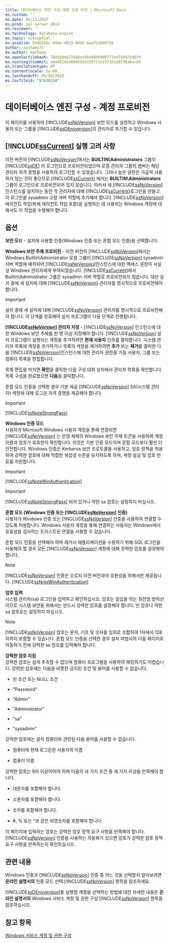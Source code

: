 ```yaml
---
title: 데이터베이스 엔진 구성-계정 프로 비전 | Microsoft Docs
ms.custom: ''
ms.date: 06/13/2017
ms.prod: sql-server-2014
ms.reviewer: ''
ms.technology: database-engine
ms.topic: conceptual
ms.assetid: 834b26bc-49de-4033-88d5-6aa7b1609720
author: mashamsft
ms.author: mathoma
ms.openlocfilehash: 7885bdda72668ac96e90b0900772a4f56575d5fd
ms.sourcegitcommit: ad4d92dce894592a259721a1571b1d8736abacdb
ms.translationtype: MT
ms.contentlocale: ko-KR
ms.lasthandoff: 08/04/2020
ms.locfileid: "87639258"
---
```

# <a name="database-engine-configuration---account-provisioning"></a>데이터베이스 엔진 구성 - 계정 프로비전
  이 페이지를 사용하여 [!INCLUDE[ssNoVersion](../../includes/ssnoversion-md.md)] 보안 모드를 설정하고 Windows 사용자 또는 그룹을 [!INCLUDE[ssDEnoversion](../../includes/ssdenoversion-md.md)]의 관리자로 추가할 수 있습니다.  
  
## <a name="considerations-for-running-sscurrent"></a>[!INCLUDE[ssCurrent](../../includes/sscurrent-md.md)] 실행 고려 사항  
 이전 버전의 [!INCLUDE[ssNoVersion](../../includes/ssnoversion-md.md)]에서는 **BUILTIN\Administrators** 그룹이 [!INCLUDE[ssDE](../../includes/ssde-md.md)] 의 로그인으로 프로비전되었으며 로컬 관리자 그룹의 멤버는 해당 관리자 자격 증명을 사용하여 로그인할 수 있었습니다. 그러나 높은 권한은 가급적 사용하지 않는 것이 좋으므로 [!INCLUDE[ssCurrent](../../includes/sscurrent-md.md)] 에서는 **BUILTIN\Administrators** 그룹이 로그인으로 프로비전되어 있지 않습니다. 따라서 새 [!INCLUDE[ssNoVersion](../../includes/ssnoversion-md.md)] 인스턴스를 설치하는 동안 각 관리자에 대해 [!INCLUDE[ssCurrent](../../includes/sscurrent-md.md)]로그인을 만들고 이 로그인을 sysadmin 고정 서버 역할에 추가해야 합니다. [!INCLUDE[ssNoVersion](../../includes/ssnoversion-md.md)] 에이전트 작업(복제 에이전트 작업 포함)을 실행하는 데 사용되는 Windows 계정에 대해서도 이 작업을 수행해야 합니다.  
  
## <a name="options"></a>옵션  
 **보안 모드** - 설치에 사용할 인증(Windows 인증 또는 혼합 모드 인증)을 선택합니다.  
  
 **Windows 보안 주체 프로비전** - 이전 버전의 [!INCLUDE[ssNoVersion](../../includes/ssnoversion-md.md)]에서는 Windows Builtin\Administrator 로컬 그룹이 [!INCLUDE[ssNoVersion](../../includes/ssnoversion-md.md)] sysadmin 서버 역할에 배치되어 [!INCLUDE[ssNoVersion](../../includes/ssnoversion-md.md)]인스턴스에 대한 액세스 권한이 사실상 Windows 관리자에게 부여되었습니다. [!INCLUDE[ssCurrent](../../includes/sscurrent-md.md)]에서 Builtin\Administrator 그룹은 sysadmin 서버 역할로 프로비전되지 않습니다. 대신 설치 중에 새 설치에 대해 [!INCLUDE[ssNoVersion](../../includes/ssnoversion-md.md)] 관리자를 명시적으로 프로비전해야 합니다.  
  
> [!IMPORTANT]  
>  설치 중에 새 설치에 대해 [!INCLUDE[ssNoVersion](../../includes/ssnoversion-md.md)] 관리자를 명시적으로 프로비전해야 합니다. 이 단계를 완료해야 설치 프로그램이 다음 단계로 진행됩니다.  
  
 **[!INCLUDE[ssNoVersion](../../includes/ssnoversion-md.md)] 관리자 지정** - [!INCLUDE[ssNoVersion](../../includes/ssnoversion-md.md)] 인스턴스에 대한 Windows 보안 주체를 한 명 이상 지정해야 합니다. [!INCLUDE[ssNoVersion](../../includes/ssnoversion-md.md)] 설치 프로그램이 실행되는 계정을 추가하려면 **현재 사용자** 단추를 클릭합니다. 시스템 관리자 목록에 계정을 추가하거나 목록의 계정을 제거하려면 **추가** 또는 **제거**를 클릭한 다음 [!INCLUDE[ssNoVersion](../../includes/ssnoversion-md.md)]인스턴스에 대한 관리자 권한을 가질 사용자, 그룹 또는 컴퓨터 목록을 편집합니다.  
  
 목록 편집을 마치면 **확인**을 클릭한 다음 구성 대화 상자에서 관리자 목록을 확인합니다. 목록 구성을 완료했으면 **다음**을 클릭합니다.  
  
 혼합 모드 인증을 선택한 경우 기본 제공 [!INCLUDE[ssNoVersion](../../includes/ssnoversion-md.md)] SA(시스템 관리자) 계정에 대해 로그온 자격 증명을 제공해야 합니다.  
  
> [!IMPORTANT]  
>  [!INCLUDE[ssNoteStrongPass](../../includes/ssnotestrongpass-md.md)]  
  
 **Windows 인증 모드**  
 사용자가 Microsoft Windows 사용자 계정을 통해 연결되면 [!INCLUDE[ssNoVersion](../../includes/ssnoversion-md.md)] 는 운영 체제의 Windows 보안 주체 토큰을 사용하여 계정 이름과 암호가 유효한지 확인합니다. 이것은 기본 인증 모드이며 혼합 모드보다 훨씬 더 안전합니다. Windows 인증은 Kerberos 보안 프로토콜을 사용하고, 암호 정책을 적용하여 강력한 암호에 대해 적합한 복잡성 수준을 유지하도록 하며, 계정 잠금 및 암호 만료를 지원합니다.  
  
> [!IMPORTANT]  
>  [!INCLUDE[ssNoteWinAuthentication](../../includes/ssnotewinauthentication-md.md)]  
  
> [!IMPORTANT]  
>  [!INCLUDE[ssNoteStrongPass](../../includes/ssnotestrongpass-md.md)] 비어 있거나 약한 sa 암호는 설정하지 마십시오.  
  
 **혼합 모드 (Windows 인증 또는 [!INCLUDE[ssNoVersion](../../includes/ssnoversion-md.md)] 인증)**  
 사용자가 Windows 인증 또는 [!INCLUDE[ssNoVersion](../../includes/ssnoversion-md.md)] 인증을 사용하여 연결할 수 있도록 허용합니다. Windows 사용자 계정을 통해 연결하는 사용자는 Windows에서 유효성을 검사하는 트러스트된 연결을 사용할 수 있습니다.  
  
 혼합 모드 인증을 선택해야 하며 레거시 애플리케이션을 수용하기 위해 SQL 로그인을 사용해야 할 경우 모든 [!INCLUDE[ssNoVersion](../../includes/ssnoversion-md.md)] 계정에 대해 강력한 암호를 설정해야 합니다.  
  
> [!NOTE]  
>  [!INCLUDE[ssNoVersion](../../includes/ssnoversion-md.md)] 인증은 오로지 이전 버전과의 호환성을 위해서만 제공됩니다. [!INCLUDE[ssNoteWinAuthentication](../../includes/ssnotewinauthentication-md.md)]  
  
 **암호 입력**  
 시스템 관리자(sa) 로그인을 입력하고 확인하십시오. 암호는 침입을 막는 최전방 방어선이므로 시스템 보안을 위해서는 반드시 강력한 암호를 설정해야 합니다. 빈 암호나 약한 sa 암호로는 설정하지 마십시오.  
  
> [!NOTE]  
>  [!INCLUDE[ssNoVersion](../../includes/ssnoversion-md.md)] 암호는 문자, 기호 및 숫자를 임의로 조합하여 1자에서 128자까지 포함할 수 있습니다. 혼합 모드 인증을 선택한 경우 설치 마법사의 다음 페이지로 이동하기 전에 강력한 sa 암호를 입력해야 합니다.  
  
 **강력한 암호 지침**  
 강력한 암호는 쉽게 추측할 수 없으며 컴퓨터 프로그램을 사용하여 해킹하기도 어렵습니다. 강력한 암호에는 다음을 비롯한 금지된 조건 및 용어를 사용할 수 없습니다.  
  
-   빈 조건 또는 NULL 조건  
  
-   "Password"  
  
-   "Admin"  
  
-   "Administrator"  
  
-   "sa"  
  
-   "sysadmin"  
  
 강력한 암호에는 설치 컴퓨터와 관련된 다음 용어를 사용할 수 없습니다.  
  
-   컴퓨터에 현재 로그온한 사용자의 이름  
  
-   컴퓨터 이름  
  
 강력한 암호는 8자 이상이어야 하며 다음의 네 가지 조건 중 세 가지 이상을 만족해야 합니다.  
  
-   대문자를 포함해야 합니다.  
  
-   소문자를 포함해야 합니다.  
  
-   숫자를 포함해야 합니다.  
  
-   #, % 또는 ^과 같은 비영숫자를 포함해야 합니다.  
  
 이 페이지에 입력하는 암호는 강력한 암호 정책 요구 사항을 만족해야 합니다. [!INCLUDE[ssNoVersion](../../includes/ssnoversion-md.md)] 인증을 사용하는 자동화가 있으면 암호가 강력한 암호 정책 요구 사항을 만족하는지 확인하십시오.  
  
## <a name="related-content"></a>관련 내용  
 Windows 인증과 [!INCLUDE[ssNoVersion](../../includes/ssnoversion-md.md)] 인증 중 어느 것을 선택할지 알아보려면 **온라인 설명서의** 인증 모드 선택 [!INCLUDE[ssNoVersion](../../includes/ssnoversion-md.md)] 항목을 참조하세요.  
  
 [!INCLUDE[ssDEnoversion](../../includes/ssdenoversion-md.md)]을 실행할 계정을 선택하는 방법에 대한 자세한 내용은 **온라인 설명서의** Windows 서비스 계정 및 권한 구성 [!INCLUDE[ssNoVersion](../../includes/ssnoversion-md.md)] 항목을 참조하십시오.  
  
## <a name="see-also"></a>참고 항목  
 [Windows 서비스 계정 및 권한 구성](../../database-engine/configure-windows/configure-windows-service-accounts-and-permissions.md)  
  
  
